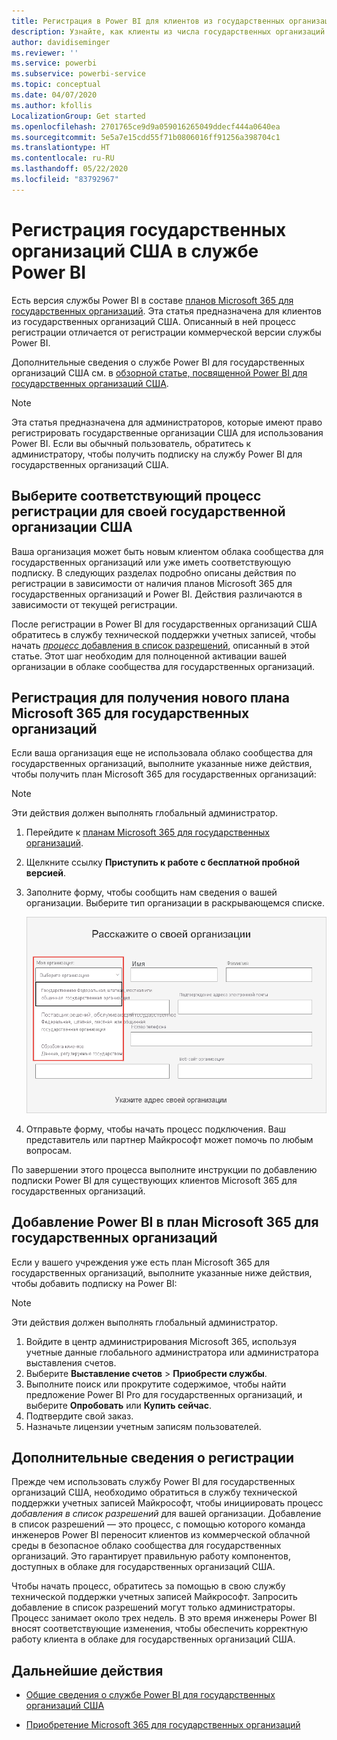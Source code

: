 ```yaml
---
title: Регистрация в Power BI для клиентов из государственных организаций США
description: Узнайте, как клиенты из числа государственных организаций США могут зарегистрироваться для получения Power BI в облаке сообщества для государственных учреждений.
author: davidiseminger
ms.reviewer: ''
ms.service: powerbi
ms.subservice: powerbi-service
ms.topic: conceptual
ms.date: 04/07/2020
ms.author: kfollis
LocalizationGroup: Get started
ms.openlocfilehash: 2701765ce9d9a059016265049ddecf444a0640ea
ms.sourcegitcommit: 5e5a7e15cdd55f71b0806016ff91256a398704c1
ms.translationtype: HT
ms.contentlocale: ru-RU
ms.lasthandoff: 05/22/2020
ms.locfileid: "83792967"
---
```

# <a name="enroll-your-us-government-organization-in-the-power-bi-service"></a>Регистрация государственных организаций США в службе Power BI

Есть версия службы Power BI в составе [планов Microsoft 365 для государственных организаций](https://www.microsoft.com/microsoft-365/government/compare-office-365-government-plans?rtc=1). Эта статья предназначена для клиентов из государственных организаций США. Описанный в ней процесс регистрации отличается от регистрации коммерческой версии службы Power BI.

Дополнительные сведения о службе Power BI для государственных организаций США см. в [обзорной статье, посвященной Power BI для государственных организаций США](service-govus-overview.md).

> [!NOTE]
> Эта статья предназначена для администраторов, которые имеют право регистрировать государственные организации США для использования Power BI. Если вы обычный пользователь, обратитесь к администратору, чтобы получить подписку на службу Power BI для государственных организаций США.
> 
> 

## <a name="select-the-right-sign-up-process-for-your-us-government-organization"></a>Выберите соответствующий процесс регистрации для своей государственной организации США

Ваша организация может быть новым клиентом облака сообщества для государственных организаций или уже иметь соответствующую подписку. В следующих разделах подробно описаны действия по регистрации в зависимости от наличия планов Microsoft 365 для государственных организаций и Power BI. Действия различаются в зависимости от текущей регистрации.

После регистрации в Power BI для государственных организаций США обратитесь в службу технической поддержки учетных записей, чтобы начать [*процесс* добавления в список разрешений](#additional-signup-information), описанный в этой статье. Этот шаг необходим для полноценной активации вашей организации в облаке сообщества для государственных организаций.

## <a name="sign-up-for-a-new-microsoft-365-government-plan"></a>Регистрация для получения нового плана Microsoft 365 для государственных организаций

Если ваша организация еще не использовала облако сообщества для государственных организаций, выполните указанные ниже действия, чтобы получить план Microsoft 365 для государственных организаций:

> [!NOTE]
> Эти действия должен выполнять глобальный администратор.
>

1. Перейдите к [планам Microsoft 365 для государственных организаций](https://products.office.com/government/office-365-web-services-for-government).
2. Щелкните ссылку **Приступить к работе с бесплатной пробной версией**.
3. Заполните форму, чтобы сообщить нам сведения о вашей организации. Выберите тип организации в раскрывающемся списке.

   ![Выбор типа организации при регистрации пробной версии](media/service-govus-signup/gcc-trial-signup.png)

4. Отправьте форму, чтобы начать процесс подключения. Ваш представитель или партнер Майкрософт может помочь по любым вопросам.

По завершении этого процесса выполните инструкции по добавлению подписки Power BI для существующих клиентов Microsoft 365 для государственных организаций.

## <a name="add-power-bi-to-a-microsoft-365-government-plan"></a>Добавление Power BI в план Microsoft 365 для государственных организаций

Если у вашего учреждения уже есть план Microsoft 365 для государственных организаций, выполните указанные ниже действия, чтобы добавить подписку на Power BI:

> [!NOTE]
> Эти действия должен выполнять глобальный администратор.
> 
> 

1. Войдите в центр администрирования Microsoft 365, используя учетные данные глобального администратора или администратора выставления счетов.
2. Выберите **Выставление счетов** > **Приобрести службы**.
4. Выполните поиск или прокрутите содержимое, чтобы найти предложение Power BI Pro для государственных организаций, и выберите **Опробовать** или **Купить сейчас**.
5. Подтвердите свой заказ.
6. Назначьте лицензии учетным записям пользователей.

## <a name="additional-signup-information"></a>Дополнительные сведения о регистрации

Прежде чем использовать службу Power BI для государственных организаций США, необходимо обратиться в службу технической поддержки учетных записей Майкрософт, чтобы инициировать процесс *добавления в список разрешений* для вашей организации. Добавление в список разрешений — это процесс, с помощью которого команда инженеров Power BI переносит клиентов из коммерческой облачной среды в безопасное облако сообщества для государственных организаций. Это гарантирует правильную работу компонентов, доступных в облаке для государственных организаций США. 

Чтобы начать процесс, обратитесь за помощью в свою службу технической поддержки учетных записей Майкрософт. Запросить добавление в список разрешений могут только администраторы. Процесс занимает около трех недель. В это время инженеры Power BI вносят соответствующие изменения, чтобы обеспечить корректную работу клиента в облаке для государственных организаций США.


## <a name="next-steps"></a>Дальнейшие действия

* [Общие сведения о службе Power BI для государственных организаций США](service-govus-overview.md)
- [Приобретение Microsoft 365 для государственных организаций](https://docs.microsoft.com/office365/servicedescriptions/office-365-platform-service-description/office-365-us-government/microsoft-365-government-how-to-buy#how-do-i-buy-microsoft-365-government)